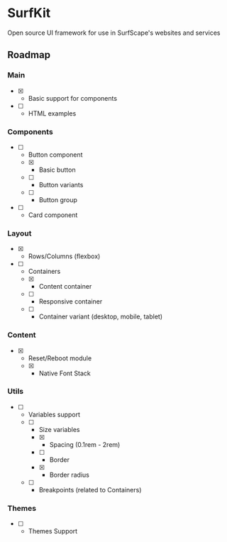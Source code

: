 # SurfKit
Open source UI framework for use in SurfScape's websites and services

## Roadmap

### Main
- [x] - Basic support for components
- [ ] - HTML examples

### Components
- [ ] - Button component
  - [x] - Basic button
  - [ ] - Button variants
  - [ ] - Button group
- [ ] - Card component

### Layout
- [x] - Rows/Columns (flexbox)
- [ ] - Containers
  - [x] - Content container
  - [ ] - Responsive container
  - [ ] - Container variant (desktop, mobile, tablet)

### Content
- [x] - Reset/Reboot module
  - [x] - Native Font Stack
     
### Utils
- [ ] - Variables support
  - [ ] - Size variables 
    - [x] - Spacing (0.1rem - 2rem)
    - [ ] - Border
    - [x] - Border radius
  - [ ] - Breakpoints (related to Containers)

### Themes
- [ ] - Themes Support

